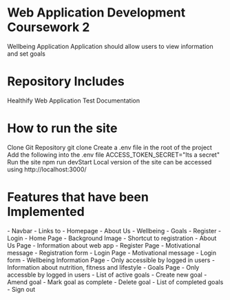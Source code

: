 <h1>Web Application Development Coursework 2</h1>
Wellbeing Application
Application should allow users to view information and set goals

<h1>Repository Includes</h1>
Healthify Web Application
Test Documentation

<h1>How to run the site</h1>
<p>Clone Git Repository
git clone 
Create a .env file in the root of the project
Add the following into the .env file
ACCESS_TOKEN_SECRET="Its a secret"
Run the site
npm run devStart
Local version of the site can be accessed using
http://localhost:3000/</p>

<h1>Features that have been Implemented</h1>
- Navbar
- Links to
  - Homepage
  - About Us
  - Wellbeing
  - Goals
  - Register
  - Login
- Home Page
  - Background Image
  - Shortcut to registration
- About Us Page
  - Information about web app
- Register Page
  - Motivational message
  - Registration form
- Login Page
  - Motivational message
  - Login form
- Wellbeing Information Page
  - Only accessible by logged in users
  - Information about nutrition, fitness and lifestyle
- Goals Page
  - Only accessble by logged in users
  - List of active goals
  - Create new goal
  - Amend goal
  - Mark goal as complete
  - Delete goal
  - List of completed goals
  - Sign out
